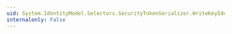 ```yaml
---
uid: System.IdentityModel.Selectors.SecurityTokenSerializer.WriteKeyIdentifier(System.Xml.XmlWriter,System.IdentityModel.Tokens.SecurityKeyIdentifier)
internalonly: False
---
```

